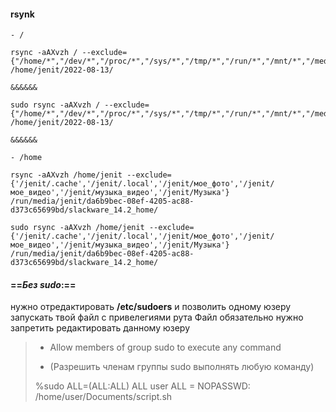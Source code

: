 #### rsynk

````
- /

rsync -aAXvzh / --exclude={"/home/*","/dev/*","/proc/*","/sys/*","/tmp/*","/run/*","/mnt/*","/media/*","/lost+found"} /home/jenit/2022-08-13/

&&&&&&

sudo rsync -aAXvzh / --exclude={"/home/*","/dev/*","/proc/*","/sys/*","/tmp/*","/run/*","/mnt/*","/media/*","/lost+found"} /home/jenit/2022-08-13/ 

&&&&&&

- /home

rsync -aAXvzh /home/jenit --exclude={'/jenit/.cache','/jenit/.local','/jenit/мое_фото','/jenit/мое_видео','/jenit/музыка_видео','/jenit/Музыка'} /run/media/jenit/da6b9bec-08ef-4205-ac88-d373c65699bd/slackware_14.2_home/ 

sudo rsync -aAXvzh /home/jenit --exclude={'/jenit/.cache','/jenit/.local','/jenit/мое_фото','/jenit/мое_видео','/jenit/музыка_видео','/jenit/Музыка'} /run/media/jenit/da6b9bec-08ef-4205-ac88-d373c65699bd/slackware_14.2_home/ 
````
#### ==**_Без sudo_**:==

нужно отредактировать **/etc/sudoers** и позволить одному юзеру запускать твой файл с привелегиями рута Файл обязательно нужно запретить редактировать данному юзеру

> - Allow members of group sudo to execute any command
>     
> - (Разрешить членам группы sudo выполнять любую команду)
>     
> 
> %sudo ALL=(ALL:ALL) ALL user ALL = NOPASSWD: /home/user/Documents/script.sh
